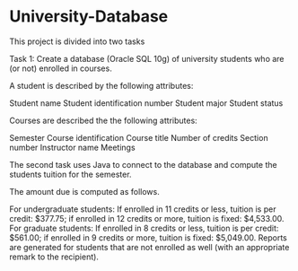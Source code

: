 # University-Database
This project is divided into two tasks

Task 1: Create a database (Oracle SQL 10g) of university students who are (or not) enrolled in courses.

A student is described by the following attributes:

Student name
Student identification number
Student major
Student status

Courses are described the the following attributes:

Semester
Course identification
Course title
Number of credits
Section number
Instructor name
Meetings

The second task uses Java to connect to the database and compute the students tuition for the semester.

The amount due is computed as follows. 

For undergraduate students: If enrolled in 11 credits or less, tuition is per credit: $377.75; 
if enrolled in 12 credits or more, tuition is fixed: $4,533.00. 
For graduate students: If enrolled in 8 credits or less, tuition is per credit:
$561.00; if enrolled in 9 credits or more, tuition is fixed: $5,049.00.
Reports are generated for students that are not enrolled as well (with an appropriate remark to
the recipient).
